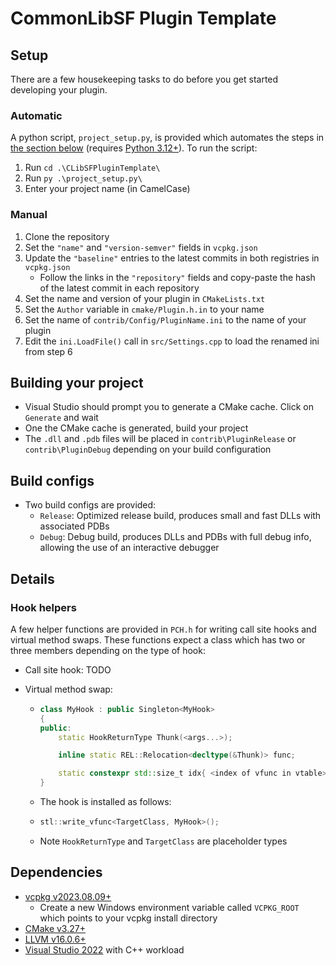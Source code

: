 # CommonLibSF Plugin Template

## Setup

There are a few housekeeping tasks to do before you get started developing your plugin.

### Automatic

A python script, `project_setup.py`, is provided which automates the steps in [the section below](#manual) (requires [Python 3.12+](https://www.python.org/download/pre-releases/)). To run the script:

1. Run `cd .\CLibSFPluginTemplate\`
2. Run `py .\project_setup.py\`
3. Enter your project name (in CamelCase)

### Manual

1. Clone the repository
2. Set the `"name"` and `"version-semver"` fields in `vcpkg.json`
3. Update the `"baseline"` entries to the latest commits in both registries in `vcpkg.json`
   - Follow the links in the `"repository"` fields and copy-paste the hash of the latest commit in each repository
4. Set the name and version of your plugin in `CMakeLists.txt`
5. Set the `Author` variable in `cmake/Plugin.h.in` to your name
6. Set the name of `contrib/Config/PluginName.ini` to the name of your plugin
7. Edit the `ini.LoadFile()` call in `src/Settings.cpp` to load the renamed ini from step 6

## Building your project

- Visual Studio should prompt you to generate a CMake cache. Click on `Generate` and wait
- One the CMake cache is generated, build your project
- The `.dll` and `.pdb` files will be placed in `contrib\PluginRelease` or `contrib\PluginDebug` depending on your build configuration

## Build configs

- Two build configs are provided:
  - `Release`: Optimized release build, produces small and fast DLLs with associated PDBs
  - `Debug`: Debug build, produces DLLs and PDBs with full debug info, allowing the use of an interactive debugger

## Details

### Hook helpers

A few helper functions are provided in `PCH.h` for writing call site hooks and virtual method swaps. These functions expect a class which has two or three members depending on the type of hook:

- Call site hook: TODO
- Virtual method swap:

  - ```cpp
    class MyHook : public Singleton<MyHook>
    {
    public:
        static HookReturnType Thunk(<args...>);

        inline static REL::Relocation<decltype(&Thunk)> func;

        static constexpr std::size_t idx{ <index of vfunc in vtable> };
    }
    ```

  - The hook is installed as follows:

  - ```cpp
    stl::write_vfunc<TargetClass, MyHook>();
    ```
  - Note `HookReturnType` and `TargetClass` are placeholder types

## Dependencies

- [vcpkg v2023.08.09+](https://github.com/microsoft/vcpkg/releases)
  - Create a new Windows environment variable called `VCPKG_ROOT` which points to your vcpkg install directory
- [CMake v3.27+](https://cmake.org/)
- [LLVM v16.0.6+](https://github.com/llvm/llvm-project/releases)
- [Visual Studio 2022](https://visualstudio.microsoft.com/downloads/) with C++ workload
